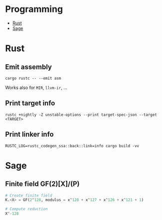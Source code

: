 # Programming

- [Rust](#rust)
- [Sage](#sage)

# Rust

## Emit assembly

```shell
cargo rustc -- --emit asm
```

Works also for `MIR`, `llvm-ir`, ...

## Print target info

```shell
rustc +nightly -Z unstable-options --print target-spec-json --target <TARGET>
```

## Print linker info

```shell
RUSTC_LOG=rustc_codegen_ssa::back::link=info cargo build -vv
```

# Sage

## Finite field GF(2)[X]/(P)

```python
# Create finite field
K.<X> = GF(2^128, modulus = x^128 + x^127 + x^126 + x^121 + 1)

# Compute reduction
X^-128
```
